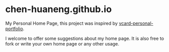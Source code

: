 # chen-huaneng.github.io
My Personal Home Page, this project was inspired by [vcard-personal-portfolio](https://github.com/codewithsadee/vcard-personal-portfolio). 

I welcome to offer some suggestions about my home page. It is also free to fork or write your own home page or any other usage.
